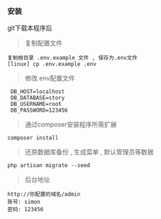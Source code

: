 ### 安装
git下载本程序后

> 复制配置文件

    复制根目录 .env.example 文件 , 保存为.env文件
    [linux] cp .env.example .env
    
> 修改.env配置文件

     DB_HOST=localhost
     DB_DATABASE=story
     DB_USERNAME=root
     DB_PASSWORD=123456
     
> 通过composer安装程序所需扩展
    
    composer install
    
> 还原数据库备份 , 生成菜单 , 默认管理员等数据
    
    php artisan migrate --seed

> 后台地址
  
    http://你配置的域名/admin
    账号: simon
    密码: 123456